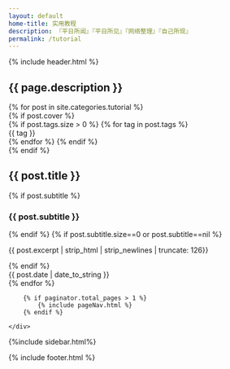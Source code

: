 ```yaml
---
layout: default
home-title: 实用教程
description: 『平日所闻』『平日所见』『网络整理』『自己所现』
permalink: /tutorial
---
```


{% include header.html %}
<div class="g-banner tags-banner {{ site.postPatterns | prepend: 'post-pattern-' }} {{ site.theme-color | prepend: 'bgcolor-' }}" data-theme="{{ site.theme-color }}">
    <h2>{{ page.description }}</h2>
</div>

<main class="g-container home-content">
    <div class="article-list">
        {% for post in site.categories.tutorial %}
            <article class="article-item">
                {% if post.cover %}
                <div class="post-cover">
                    {% if post.tags.size > 0 %}
                            {% for tag in post.tags  %}
                            <div class="ribbon">
                    <span>{{ tag }}</span>
                    </div>
                            {% endfor %}
                        {% endif %}
                    <a class="post-link" href="{{ post.url }}" title="{{ post.title }}"></a>
                    <img src="{{ post.cover }}" alt="">
                </div>
                {% endif %}
                <section class="post-preview">
                    <a class="post-link" href="{{ post.url }}" title="{{ post.title }}"></a>
                    <h2 class="post-title">{{ post.title }}</h2>
                    {% if post.subtitle %}
                    <h3 class="post-subtitle">{{ post.subtitle }}</h3>
                    {% endif %}
                    {% if post.subtitle.size==0 or post.subtitle==nil %}
                    <p class="post-excerpt">{{ post.excerpt | strip_html | strip_newlines | truncate: 126}}</p>
                    {% endif %}
                </section>
                <footer class="post-meta">
                    <time class="post-date" datetime="{{ post.date | date:"%y-%m-%d" }}">{{ post.date | date_to_string }}</time>
                </footer>
            </article>
        {% endfor %}

        {% if paginator.total_pages > 1 %}
            {% include pageNav.html %}
        {% endif %}

    </div>

 {%include sidebar.html%}

</main>

{% include footer.html %}
